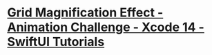 # [Grid Magnification Effect \- Animation Challenge \- Xcode 14 \- SwiftUI Tutorials](https://www.youtube.com/watch?v=xyv_J977B1E)